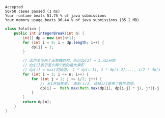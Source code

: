     Accepted
    50/50 cases passed (1 ms)
    Your runtime beats 51.75 % of java submissions
    Your memory usage beats 96.44 % of java submissions (35.2 MB)

```java
class Solution {
    public int integerBreak(int n) {
        int[] dp = new int[n+1];
        for (int i = 0; i < dp.length; i++) {
            dp[i] = 1;
        }

        // 因为至少两个正整数的和，所以dp[2] = 1,从3开始
        // dp[i]表示至少两个数的最大乘积
        // dp[i] = max(初始值， 1 * dp[i-1], 2 * dp[i-2],..., i/2 * dp[i- i/2])，除此之外，dp[i]因为示代表两个数，所以从其他状态推导的时候，必需比较max(初始值，1 * (i -1), 2 * (i-2), i/2 * (i-i/2))，即只有两个数相乘的情况
        for (int i = 3; i <= n; i++) {
            for (int j = 1; j <= i/2; j++) {
                // 从1开始枚举， 直到 i/2, 选择i/2是带了数学思想。
                dp[i] =  Math.max(Math.max(dp[i], dp[i-j] * j), j*(i-j));
            }
        }
        return dp[n];
    }
}
```